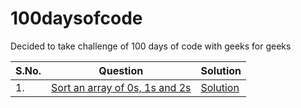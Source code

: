 # 100daysofcode
Decided to take challenge of 100 days of code with geeks for geeks

| S.No. | Question | Solution |
|----| --------------- | -------- |
|1. | [Sort an array of 0s, 1s and 2s ](https://practice.geeksforgeeks.org/problems/sort-an-array-of-0s-1s-and-2s4231/1#) |[Solution](/Day1.cpp)|
